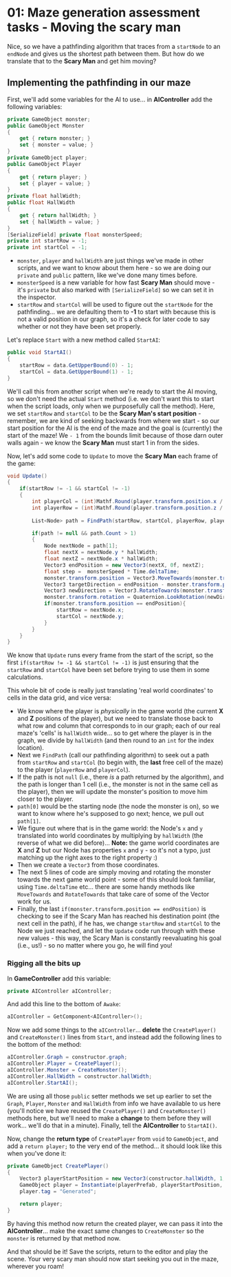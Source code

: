 # 01: Maze generation assessment tasks - Moving the scary man

Nice, so we have a pathfinding algorithm that traces from a `startNode` to an `endNode` and gives us the shortest path between them. But how do we translate that to the **Scary Man** and get him moving?

## Implementing the pathfinding in our maze

First, we'll add some variables for the AI to use... in **AIController** add the following variables:

```csharp
private GameObject monster;
public GameObject Monster 
{
    get { return monster; }
    set { monster = value; }       
}
private GameObject player;
public GameObject Player
{
    get { return player; }
    set { player = value; } 
}
private float hallWidth;
public float HallWidth 
{
    get { return hallWidth; }
    set { hallWidth = value; }
}
[SerializeField] private float monsterSpeed;
private int startRow = -1;
private int startCol = -1;
```

- `monster`, `player` and `hallWidth` are just things we've made in other scripts, and we want to know about them here - so we are doing our `private` and `public` pattern, like we've done many times before.
- `monsterSpeed` is a new variable for how fast **Scary Man** should move - it's `private` but also marked with `[SerializeField]` so we can set it in the inspector.
- `startRow` and `startCol` will be used to figure out the `startNode` for the pathfinding... we are defaulting them to **-1** to start with because this is not a valid position in our graph, so it's a check for later code to say whether or not they have been set properly.

Let's replace `Start` with a new method called `StartAI`:

```csharp
public void StartAI()
{
    startRow = data.GetUpperBound(0) - 1;
    startCol = data.GetUpperBound(1) - 1;            
}
```

We'll call this from another script when we're ready to start the AI moving, so we don't need the actual `Start` method (i.e. we don't want this to start when the script loads, only when we purposefully call the method). Here, we set `startRow` and `startCol` to be the **Scary Man's start position** - remember, we are kind of seeking backwards from where we start - so our start position for the AI is the end of the maze and the goal is (currently) the start of the maze! We `- 1` from the bounds limit because of those darn outer walls again - we know the **Scary Man** must start 1 in from the sides.

Now, let's add some code to `Update` to move the **Scary Man** each frame of the game:

```csharp
void Update()
{
    if(startRow != -1 && startCol != -1)
    {            
        int playerCol = (int)Mathf.Round(player.transform.position.x / hallWidth);
        int playerRow = (int)Mathf.Round(player.transform.position.z / hallWidth);
        
        List<Node> path = FindPath(startRow, startCol, playerRow, playerCol);

        if(path != null && path.Count > 1)
        {
            Node nextNode = path[1];
            float nextX = nextNode.y * hallWidth;
            float nextZ = nextNode.x * hallWidth;
            Vector3 endPosition = new Vector3(nextX, 0f, nextZ);
            float step =  monsterSpeed * Time.deltaTime;
            monster.transform.position = Vector3.MoveTowards(monster.transform.position, endPosition, step);
            Vector3 targetDirection = endPosition - monster.transform.position;
            Vector3 newDirection = Vector3.RotateTowards(monster.transform.forward, targetDirection, step, 0.0f);
            monster.transform.rotation = Quaternion.LookRotation(newDirection);
            if(monster.transform.position == endPosition){
                startRow = nextNode.x;
                startCol = nextNode.y;
            }
        }
    }
}
```

We know that `Update` runs every frame from the start of the script, so the first `if(startRow != -1 && startCol != -1)` is just ensuring that the `startRow` and `startCol` have been set before trying to use them in some calculations.

This whole bit of code is really just translating 'real world coordinates' to cells in the data grid, and vice versa:
- We know where the player is *physically* in the game world (the current **X** and **Z** positions of the player), but we need to translate those back to what row and column that corresponds to in our graph; each of our real maze's 'cells' is `hallWidth` wide... so to get where the player is in the graph, we divide by `hallWidth` (and then round to an `int` for the index location).
- Next we `FindPath` (call our pathfinding algorithm) to seek out a path from `startRow` and `startCol` (to begin with, the **last** free cell of the maze) to the player (`playerRow` and `playerCol`).
- If the path is not `null` (i.e., there *is* a path returned by the algorithm), and the path is longer than 1 cell (i.e., the monster is not in the same cell as the player), then we will update the monster's position to move him closer to the player.
- `path[0]` would be the starting node (the node the monster is on), so we want to know where he's supposed to go next; hence, we pull out `path[1]`.
- We figure out where that is in the game world: the Node's `x` and `y` translated into world coordinates by multiplying by `hallWidth` (the reverse of what we did before)... **Note:** the game world coordinates are **X** and **Z** but our Node has properties `x` and `y` - so it's not a typo, just matching up the right axes to the right property :)
- Then we create a `Vector3` from those coordinates.
- The next 5 lines of code are simply moving and rotating the monster towards the next game world point - some of this should look familiar, using `Time.deltaTime` etc... there are some handy methods like `MoveTowards` and `RotateTowards` that take care of some of the Vector work for us.
- Finally, the last `if(monster.transform.position == endPosition)` is checking to see if the Scary Man has reached his destination point (the next cell in the path), if he has, we change `startRow` and `startCol` to the Node we just reached, and let the `Update` code run through with these new values - this way, the Scary Man is constantly reevaluating his goal (i.e., us!) - so no matter where you go, he will find you!

### Rigging all the bits up

In **GameController** add this variable:

```csharp
private AIController aIController;
```

And add this line to the bottom of `Awake`:

```csharp
aIController = GetComponent<AIController>(); 
```

Now we add some things to the `aIController`... **delete** the `CreatePlayer()` and `CreateMonster()` lines from `Start`, and instead add the following lines to the bottom of the method:

```csharp
aIController.Graph = constructor.graph;
aIController.Player = CreatePlayer();
aIController.Monster = CreateMonster(); 
aIController.HallWidth = constructor.hallWidth;         
aIController.StartAI();
```

We are using all those `public` setter methods we set up earlier to set the `Graph`, `Player`, `Monster` and `HallWidth` from info we have available to us here (you'll notice we have reused the `CreatePlayer()` and `CreateMonster()` methods here, but we'll need to make a **change** to them before they will work... we'll do that in a minute). Finally, tell the **AIController** to `StartAI()`.

Now, change the **return type** of `CreatePlayer` from `void` to `GameObject`, and add a `return player;` to the very end of the method... it should look like this when you've done it:

```csharp
private GameObject CreatePlayer()
{
    Vector3 playerStartPosition = new Vector3(constructor.hallWidth, 1, constructor.hallWidth);  
    GameObject player = Instantiate(playerPrefab, playerStartPosition, Quaternion.identity);
    player.tag = "Generated";

    return player;
}
```

By having this method now return the created player, we can pass it into the **AIController**... make the exact same changes to `CreateMonster` so the `monster` is returned by that method now.

And that should be it! Save the scripts, return to the editor and play the scene. Your very scary man should now start seeking you out in the maze, wherever you roam!
